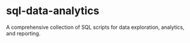 # sql-data-analytics
A comprehensive collection of SQL scripts for data exploration, analytics, and reporting. 
